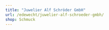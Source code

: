 ```yaml
---
title: "Juwelier Alf Schröder GmbH"
url: /edewecht/juwelier-alf-schroeder-gmbh/
shop: Schmuck
---
```

